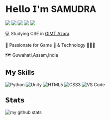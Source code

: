 # 𝗛𝗲𝗹𝗹𝗼 𝗜'𝗺 SAMUDRA

[![](https://img.shields.io/badge/-@purp1exd-%231DA1F2?style=flat-square&logo=twitter&logoColor=ffffff)](https://twitter.com/purp1exd)
[![](https://img.shields.io/badge/-@samudr4.io-%23000000?style=flat-square&logo=instagram)](https://instagram.com/samudr4.io)
[![](https://img.shields.io/website?style=flat-square&up_message=Static&url=https%3A%2F%2Fsamudr4.github.io%2Fpurp1eweb%2F)](https://samudr4.github.io/purp1eweb/)
[![](https://img.shields.io/badge/-Resume/CV-%23006500?style=flat-square&logo=doc)](https://drive.google.com/file/d/1-t7YqJlm6dBGimkyG0K_kS9Aq9VfGLCH/view?usp=sharing)
[![](https://img.shields.io/youtube/channel/subscribers/UC7y81yZN6jSr65sDu4fLmmA?label=Subscribe&style=social)](https://www.youtube.com/channel/UC7y81yZN6jSr65sDu4fLmmA)

:computer: Studying CSE in [GIMT,Azara](http://www.gimt-guwahati.ac.in/).

:vulcan_salute: Passionate for Game 👾 & Technology 👨🏻‍💻

🗺️ Guwahati,Assam,India

## 𝗠𝘆 Skills

![Python](https://img.shields.io/badge/-Python-%23E44D27?style=flat-square&logo=python&logoColor=66CD00)
![Unity](https://img.shields.io/badge/-Unity-%23E44D27?style=flat-square&logo=unity&logoColor=664500)
![HTML5](https://img.shields.io/badge/-HTML5-%23E44D27?style=flat-square&logo=html5&logoColor=ffffff)
![CSS3](https://img.shields.io/badge/-CSS3-%231572B6?style=flat-square&logo=css3)
![VS Code](https://img.shields.io/badge/-VSCode-%23007ACC?style=flat-square&logo=visual-studio-code)

## 𝗦𝘁𝗮𝘁𝘀

![my github stats](https://github-readme-stats.vercel.app/api?username=samudr4&show_icons=true&theme=dracula)

